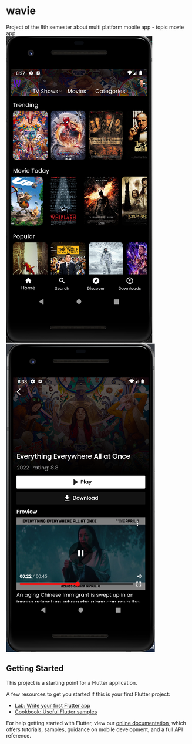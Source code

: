 # wavie

Project of the 8th semester about multi platform mobile app - topic movie app </br>
![Home Screen](homescreen.png) &nbsp; &nbsp; &nbsp;
![Movie Detail Screen](movie_detail.png) </br>

## Getting Started

This project is a starting point for a Flutter application.

A few resources to get you started if this is your first Flutter project:

- [Lab: Write your first Flutter app](https://flutter.dev/docs/get-started/codelab)
- [Cookbook: Useful Flutter samples](https://flutter.dev/docs/cookbook)

For help getting started with Flutter, view our
[online documentation](https://flutter.dev/docs), which offers tutorials,
samples, guidance on mobile development, and a full API reference.
